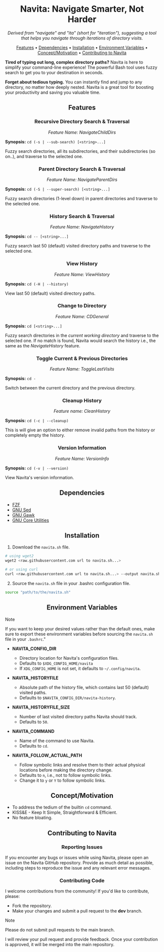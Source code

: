 <div align="center">

# Navita: Navigate Smarter, Not Harder

_Derived from "navigate" and "ita" (short for "iteration"), suggesting a tool that helps you navigate through iterations of directory visits._

[Features](#features) •
[Dependencies](#dependencies) •
[Installation](#installation) •
[Environment Variables](#environment-variables) •
[Concept/Motivation](#conceptmotivation) •
[Contributing to Navita](#contributing-to-navita)

</div>

**Tired of typing out long, complex directory paths?** Navita is here to simplify your command-line experience! The powerful Bash tool uses fuzzy search to get you to your destination in seconds.

**Forget about tedious typing.** You can instantly find and jump to any directory, no matter how deeply nested. Navita is a great tool for boosting your productivity and saving you valuable time.

<div align="center">

## Features

</div>

<div align="center">

### Recursive Directory Search & Traversal

*Feature Name: NavigateChildDirs*

</div>

**Synopsis:** `cd (-s | --sub-search) [<string>...]`

Fuzzy search directories, all its subdirectories, and their subdirectories (so on..), and traverse to the selected one.

<div align="center">

### Parent Directory Search & Traversal

*Feature Name: NavigateParentDirs*

</div>

**Synopsis:** `cd (-S | --super-search) [<string>...]` 

Fuzzy search directories (1-level down) in parent directories and traverse to the selected one.

<div align="center">

### History Search & Traversal

*Feature Name: NavigateHistory*

</div>

**Synopsis:** `cd -- [<string>...]`

Fuzzy search last 50 (default) visited directory paths and traverse to the selected one.

<div align="center">

### View History

*Feature Name: ViewHistory*

</div>

**Synopsis:** `cd (-H | --history)`

View last 50 (default) visited directory paths.

<div align="center">

### Change to Directory

*Feature Name: CDGeneral*

</div>

**Synopsis:** `cd [<string>...]`

Fuzzy search directories in the *current working directory* and traverse to the selected one. If no match is found, Navita would search the history i.e., the same as the *NavigateHistory* feature.

<div align="center">

### Toggle Current & Previous Directories

*Feature Name: ToggleLastVisits*

</div>

**Synopsis:** `cd -`

Switch between the current directory and the previous directory. 

<div align="center">

### Cleanup History

*Feature name: CleanHistory*

</div>

**Synopsis:** `cd (-c | --cleanup)`

This is will give an option to either remove invalid paths from the history or completely empty the history.

<div align="center">

### Version Information

*Feature Name: VersionInfo*

</div>

**Synopsis:** `cd (-v | --version)`

View Navita's version information.

<div align="center">

## Dependencies

</div>

- [FZF](https://junegunn.github.io/fzf/)
- [GNU Sed](https://sed.sourceforge.io/)
- [GNU Gawk](https://www.gnu.org/software/gawk/)
- [GNU Core Utilities](https://www.gnu.org/software/coreutils/)

<div align="center">

## Installation

</div>

1. Download the `navita.sh` file.

```bash
# using wget2
wget2 <raw.githubusercontent.com url to navita.sh...>

# or using curl
curl <raw.githubusercontent.com url to navita.sh...> --output navita.sh
```

2. Source the `navita.sh` file in your .bashrc configuration file.

```bash
source "path/to/the/navita.sh"
```

<div align="center">

## Environment Variables

</div>

> [!NOTE]
> If you want to keep your desired values rather than the default ones, make sure to export these environment variables before sourcing the `navita.sh` file in your `.bashrc`."

- **NAVITA_CONFIG_DIR**
    - Directory location for Navita's configuration files.
    - Defaults to `$XDG_CONFIG_HOME/navita`
    - If `XDG_CONFIG_HOME` is not set, it defaults to `~/.config/navita`.

- **NAVITA_HISTORYFILE**
    - Absolute path of the history file, which contains last 50 (default) visited paths.
    - Defaults to `$NAVITA_CONFIG_DIR/navita-history`.

- **NAVITA_HISTORYFILE_SIZE**
    - Number of last visited directory paths Navita should track.
    - Defaults to `50`.

- **NAVITA_COMMAND**
    - Name of the command to use Navita.
    - Defaults to `cd`.

- **NAVITA_FOLLOW_ACTUAL_PATH**
    - Follow symbolic links and resolve them to their actual physical locations before making the directory change.
    - Defaults to `n`, i.e., not to follow symbolic links.
    - Change it to `y` or `Y` to follow symbolic links.

<div align="center">

## Concept/Motivation

</div>

- To address the tedium of the builtin `cd` command.
- KISS&E - Keep It Simple, Straightforward & Efficient.
- No feature bloating.

<div align="center">

## Contributing to Navita

### Reporting Issues

</div>

If you encounter any bugs or issues while using Navita, please open an issue on the Navita GitHub repository. Provide as much detail as possible, including steps to reproduce the issue and any relevant error messages.

<div align="center">

### Contributing Code

</div>

I welcome contributions from the community! If you'd like to contribute, please:

- Fork the repository.
- Make your changes and submit a pull request to the **dev** branch. 

> [!NOTE]
> Please do not submit pull requests to the main branch.

I will review your pull request and provide feedback. Once your contribution is approved, it will be merged into the main repository.

